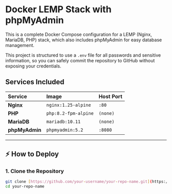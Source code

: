 # Docker LEMP Stack with phpMyAdmin

This is a complete Docker Compose configuration for a LEMP (Nginx, MariaDB, PHP) stack, which also includes phpMyAdmin for easy database management.

This project is structured to use a `.env` file for all passwords and sensitive information, so you can safely commit the repository to GitHub without exposing your credentials.

## Services Included

| Service | Image | Host Port |
| :--- | :--- | :--- |
| **Nginx** | `nginx:1.25-alpine` | `:80` |
| **PHP** | `php:8.2-fpm-alpine` | `(none)` |
| **MariaDB** | `mariadb:10.11` | `(none)` |
| **phpMyAdmin** | `phpmyadmin:5.2` | `:8080` |

---

## ⚡ How to Deploy

### 1. Clone the Repository
```sh
git clone [https://github.com/your-username/your-repo-name.git](https://github.com/your-username/your-repo-name.git)
cd your-repo-name